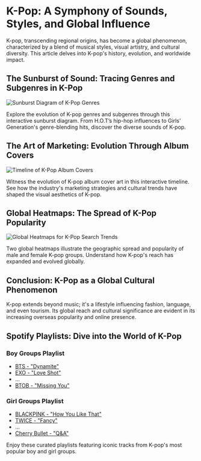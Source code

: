 # K-Pop: A Symphony of Sounds, Styles, and Global Influence

K-pop, transcending regional origins, has become a global phenomenon, characterized by a blend of musical styles, visual artistry, and cultural diversity. This article delves into K-pop's history, evolution, and worldwide impact.

## The Sunburst of Sound: Tracing Genres and Subgenres in K-Pop
![Sunburst Diagram of K-Pop Genres](sunburst-genres-url)

Explore the evolution of K-pop genres and subgenres through this interactive sunburst diagram. From H.O.T’s hip-hop influences to Girls’ Generation's genre-blending hits, discover the diverse sounds of K-pop.

## The Art of Marketing: Evolution Through Album Covers
![Timeline of K-Pop Album Covers](album-covers-url)

Witness the evolution of K-pop album cover art in this interactive timeline. See how the industry's marketing strategies and cultural trends have shaped the visual aesthetics of K-pop.

## Global Heatmaps: The Spread of K-Pop Popularity
![Global Heatmaps for K-Pop Search Trends](heatmaps-url)

Two global heatmaps illustrate the geographic spread and popularity of male and female K-pop groups. Understand how K-pop's reach has expanded and evolved globally.

## Conclusion: K-Pop as a Global Cultural Phenomenon

K-pop extends beyond music; it's a lifestyle influencing fashion, language, and even tourism. Its global reach and cultural significance are evident in its increasing overseas popularity and online presence.

## Spotify Playlists: Dive into the World of K-Pop

### Boy Groups Playlist
- [BTS - "Dynamite"](spotify:track:dynamite-url)
- [EXO - "Love Shot"](spotify:track:love-shot-url)
- ...
- [BTOB - "Missing You"](spotify:track:missing-you-url)

### Girl Groups Playlist
- [BLACKPINK - "How You Like That"](spotify:track:how-you-like-that-url)
- [TWICE - "Fancy"](spotify:track:fancy-url)
- ...
- [Cherry Bullet - "Q&A"](spotify:track:q-and-a-url)

Enjoy these curated playlists featuring iconic tracks from K-pop's most popular boy and girl groups.
